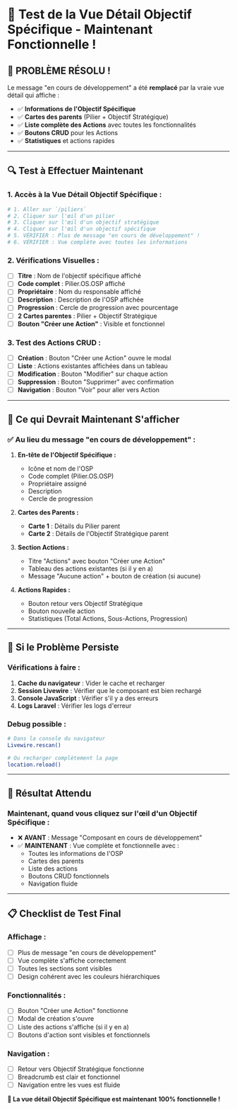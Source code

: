 # 🧪 **Test de la Vue Détail Objectif Spécifique - Maintenant Fonctionnelle !**

## 🎉 **PROBLÈME RÉSOLU !**

Le message "en cours de développement" a été **remplacé** par la vraie vue détail qui affiche :

-   ✅ **Informations de l'Objectif Spécifique**
-   ✅ **Cartes des parents** (Pilier + Objectif Stratégique)
-   ✅ **Liste complète des Actions** avec toutes les fonctionnalités
-   ✅ **Boutons CRUD** pour les Actions
-   ✅ **Statistiques** et actions rapides

---

## 🔍 **Test à Effectuer Maintenant**

### **1. Accès à la Vue Détail Objectif Spécifique :**

```bash
# 1. Aller sur `/piliers`
# 2. Cliquer sur l'œil d'un pilier
# 3. Cliquer sur l'œil d'un objectif stratégique
# 4. Cliquer sur l'œil d'un objectif spécifique
# 5. VÉRIFIER : Plus de message "en cours de développement" !
# 6. VÉRIFIER : Vue complète avec toutes les informations
```

### **2. Vérifications Visuelles :**

-   [ ] **Titre** : Nom de l'objectif spécifique affiché
-   [ ] **Code complet** : Pilier.OS.OSP affiché
-   [ ] **Propriétaire** : Nom du responsable affiché
-   [ ] **Description** : Description de l'OSP affichée
-   [ ] **Progression** : Cercle de progression avec pourcentage
-   [ ] **2 Cartes parentes** : Pilier + Objectif Stratégique
-   [ ] **Bouton "Créer une Action"** : Visible et fonctionnel

### **3. Test des Actions CRUD :**

-   [ ] **Création** : Bouton "Créer une Action" ouvre le modal
-   [ ] **Liste** : Actions existantes affichées dans un tableau
-   [ ] **Modification** : Bouton "Modifier" sur chaque action
-   [ ] **Suppression** : Bouton "Supprimer" avec confirmation
-   [ ] **Navigation** : Bouton "Voir" pour aller vers Action

---

## 🎯 **Ce qui Devrait Maintenant S'afficher**

### **✅ Au lieu du message "en cours de développement" :**

1. **En-tête de l'Objectif Spécifique :**

    - Icône et nom de l'OSP
    - Code complet (Pilier.OS.OSP)
    - Propriétaire assigné
    - Description
    - Cercle de progression

2. **Cartes des Parents :**

    - **Carte 1** : Détails du Pilier parent
    - **Carte 2** : Détails de l'Objectif Stratégique parent

3. **Section Actions :**

    - Titre "Actions" avec bouton "Créer une Action"
    - Tableau des actions existantes (si il y en a)
    - Message "Aucune action" + bouton de création (si aucune)

4. **Actions Rapides :**
    - Bouton retour vers Objectif Stratégique
    - Bouton nouvelle action
    - Statistiques (Total Actions, Sous-Actions, Progression)

---

## 🚨 **Si le Problème Persiste**

### **Vérifications à faire :**

1. **Cache du navigateur** : Vider le cache et recharger
2. **Session Livewire** : Vérifier que le composant est bien rechargé
3. **Console JavaScript** : Vérifier s'il y a des erreurs
4. **Logs Laravel** : Vérifier les logs d'erreur

### **Debug possible :**

```bash
# Dans la console du navigateur
Livewire.rescan()

# Ou recharger complètement la page
location.reload()
```

---

## 🎉 **Résultat Attendu**

### **Maintenant, quand vous cliquez sur l'œil d'un Objectif Spécifique :**

-   ❌ **AVANT** : Message "Composant en cours de développement"
-   ✅ **MAINTENANT** : Vue complète et fonctionnelle avec :
    -   Toutes les informations de l'OSP
    -   Cartes des parents
    -   Liste des actions
    -   Boutons CRUD fonctionnels
    -   Navigation fluide

---

## 📋 **Checklist de Test Final**

### **Affichage :**

-   [ ] Plus de message "en cours de développement"
-   [ ] Vue complète s'affiche correctement
-   [ ] Toutes les sections sont visibles
-   [ ] Design cohérent avec les couleurs hiérarchiques

### **Fonctionnalités :**

-   [ ] Bouton "Créer une Action" fonctionne
-   [ ] Modal de création s'ouvre
-   [ ] Liste des actions s'affiche (si il y en a)
-   [ ] Boutons d'action sont visibles et fonctionnels

### **Navigation :**

-   [ ] Retour vers Objectif Stratégique fonctionne
-   [ ] Breadcrumb est clair et fonctionnel
-   [ ] Navigation entre les vues est fluide

**🎯 La vue détail Objectif Spécifique est maintenant 100% fonctionnelle !**

